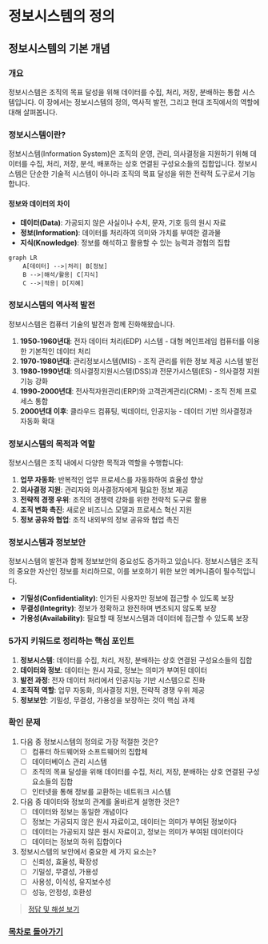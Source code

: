 # 정보시스템의 정의

## 정보시스템의 기본 개념

### 개요
정보시스템은 조직의 목표 달성을 위해 데이터를 수집, 처리, 저장, 분배하는 통합 시스템입니다. 이 장에서는 정보시스템의 정의, 역사적 발전, 그리고 현대 조직에서의 역할에 대해 살펴봅니다.

### 정보시스템이란?
정보시스템(Information System)은 조직의 운영, 관리, 의사결정을 지원하기 위해 데이터를 수집, 처리, 저장, 분석, 배포하는 상호 연결된 구성요소들의 집합입니다. 정보시스템은 단순한 기술적 시스템이 아니라 조직의 목표 달성을 위한 전략적 도구로서 기능합니다.

#### 정보와 데이터의 차이
- **데이터(Data)**: 가공되지 않은 사실이나 수치, 문자, 기호 등의 원시 자료
- **정보(Information)**: 데이터를 처리하여 의미와 가치를 부여한 결과물
- **지식(Knowledge)**: 정보를 해석하고 활용할 수 있는 능력과 경험의 집합

```mermaid
graph LR
    A[데이터] -->|처리| B[정보]
    B -->|해석/활용| C[지식]
    C -->|적용| D[지혜]
```

### 정보시스템의 역사적 발전
정보시스템은 컴퓨터 기술의 발전과 함께 진화해왔습니다.

1. **1950-1960년대**: 전자 데이터 처리(EDP) 시스템 - 대형 메인프레임 컴퓨터를 이용한 기본적인 데이터 처리
2. **1970-1980년대**: 관리정보시스템(MIS) - 조직 관리를 위한 정보 제공 시스템 발전
3. **1980-1990년대**: 의사결정지원시스템(DSS)과 전문가시스템(ES) - 의사결정 지원 기능 강화
4. **1990-2000년대**: 전사적자원관리(ERP)와 고객관계관리(CRM) - 조직 전체 프로세스 통합
5. **2000년대 이후**: 클라우드 컴퓨팅, 빅데이터, 인공지능 - 데이터 기반 의사결정과 자동화 확대

### 정보시스템의 목적과 역할
정보시스템은 조직 내에서 다양한 목적과 역할을 수행합니다:

1. **업무 자동화**: 반복적인 업무 프로세스를 자동화하여 효율성 향상
2. **의사결정 지원**: 관리자와 의사결정자에게 필요한 정보 제공
3. **전략적 경쟁 우위**: 조직의 경쟁력 강화를 위한 전략적 도구로 활용
4. **조직 변화 촉진**: 새로운 비즈니스 모델과 프로세스 혁신 지원
5. **정보 공유와 협업**: 조직 내외부의 정보 공유와 협업 촉진

### 정보시스템과 정보보안
정보시스템의 발전과 함께 정보보안의 중요성도 증가하고 있습니다. 정보시스템은 조직의 중요한 자산인 정보를 처리하므로, 이를 보호하기 위한 보안 메커니즘이 필수적입니다.

- **기밀성(Confidentiality)**: 인가된 사용자만 정보에 접근할 수 있도록 보장
- **무결성(Integrity)**: 정보가 정확하고 완전하며 변조되지 않도록 보장
- **가용성(Availability)**: 필요할 때 정보시스템과 데이터에 접근할 수 있도록 보장

### 5가지 키워드로 정리하는 핵심 포인트
1. **정보시스템**: 데이터를 수집, 처리, 저장, 분배하는 상호 연결된 구성요소들의 집합
2. **데이터와 정보**: 데이터는 원시 자료, 정보는 의미가 부여된 데이터
3. **발전 과정**: 전자 데이터 처리에서 인공지능 기반 시스템으로 진화
4. **조직적 역할**: 업무 자동화, 의사결정 지원, 전략적 경쟁 우위 제공
5. **정보보안**: 기밀성, 무결성, 가용성을 보장하는 것이 핵심 과제

### 확인 문제
1. 다음 중 정보시스템의 정의로 가장 적절한 것은?
   - [ ] 컴퓨터 하드웨어와 소프트웨어의 집합체
   - [ ] 데이터베이스 관리 시스템
   - [ ] 조직의 목표 달성을 위해 데이터를 수집, 처리, 저장, 분배하는 상호 연결된 구성요소들의 집합
   - [ ] 인터넷을 통해 정보를 교환하는 네트워크 시스템

2. 다음 중 데이터와 정보의 관계를 올바르게 설명한 것은?
   - [ ] 데이터와 정보는 동일한 개념이다
   - [ ] 정보는 가공되지 않은 원시 자료이고, 데이터는 의미가 부여된 정보이다
   - [ ] 데이터는 가공되지 않은 원시 자료이고, 정보는 의미가 부여된 데이터이다
   - [ ] 데이터는 정보의 하위 집합이다

3. 정보시스템의 보안에서 중요한 세 가지 요소는?
   - [ ] 신뢰성, 효율성, 확장성
   - [ ] 기밀성, 무결성, 가용성
   - [ ] 사용성, 이식성, 유지보수성
   - [ ] 성능, 안정성, 호환성

> [정답 및 해설 보기](../answers_and_explanations.md#01-1-1)

### [목차로 돌아가기](./01-1_정보시스템_개요.md)

